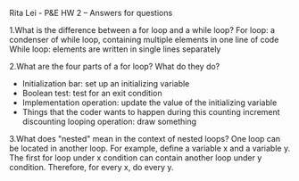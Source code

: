 Rita Lei - P&E HW 2 – Answers for questions

1.What is the difference between a for loop and a while loop?
For loop: a condenser of while loop, containing multiple elements in one line of code
While loop: elements are written in single lines separately

2.What are the four parts of a for loop? What do they do?
* Initialization bar: set up an initializing variable
* Boolean test: test for an exit condition
* Implementation operation: update the value of the initializing variable 
* Things that the coder wants to happen during this counting increment discounting looping operation: draw something

3.What does "nested" mean in the context of nested loops?
One loop can be located in another loop. 
For example, define a variable x and a variable y. The first for loop under x condition can contain another loop under y condition. Therefore, for every x, do every y.

